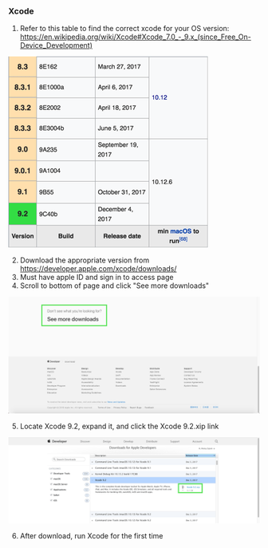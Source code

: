 ### Xcode
  1. Refer to this table to find the correct xcode for your OS version: https://en.wikipedia.org/wiki/Xcode#Xcode_7.0_-_9.x_(since_Free_On-Device_Development)

![xcode table screenshot](https://github.com/wdzajicek/mac-dev-kcc/blob/master/assets/img/xcode-table-sm.png "Xcode table ")

  2. Download the appropriate version from https://developer.apple.com/xcode/downloads/
  3. Must have apple ID and sign in to access page
  4. Scroll to bottom of page and click "See more downloads"

![See more downloads screenshot](https://github.com/wdzajicek/mac-dev-kcc/blob/master/assets/img/more-xcode.png "See more downloads")

  5. Locate Xcode 9.2, expand it, and click the Xcode 9.2.xip link

![Xcode 9.2.xip screenshot](https://github.com/wdzajicek/mac-dev-kcc/blob/master/assets/img/xcode-download.png "Xcode 9.2.xip")

  6. After download, run Xcode for the first time

